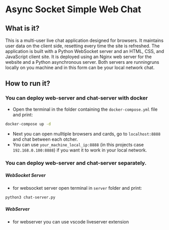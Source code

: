 # Async Socket Simple Web Chat

## What is it?


This is a multi-user live chat application designed for browsers. It maintains user data on the client side, resetting every time the site is refreshed. The application is built with a Python WebSocket server and an HTML, CSS, and JavaScript client site. It is deployed using an Nginx web server for the website and a Python asynchronous server. Both servers are runningruns locally on you machine and in this form can be your local network chat. 

## How to run it?

### You can deploy web-server and chat-server with docker

- Open the terminal in the folder containing the `docker-compose.yml` file and print:

```bash
docker-compose up -d
```
- Next you can open mulltiple browsers and cards, go to `localhost:8888` and chat between each otcher.
- You can use `your_machine_local_ip:8888` (in this projects case `192.168.0.100:8888`) if you want it to work in your local network.

### You can deploy web-server and chat-server separately.
##### WebSocket Server
- for websocket server open terminal in `server` folder and print:
```bash
python3 chat-server.py
```
##### WebServer
- for webserver you can use vscode liveserver extension